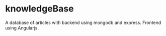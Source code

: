 # knowledgeBase
A database of articles with backend using mongodb and express. Frontend using Angularjs.
